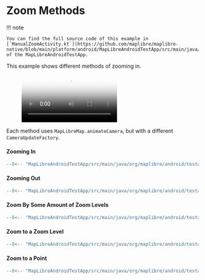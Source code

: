 # Zoom Methods

!!! note

    You can find the full source code of this example in [`ManualZoomActivity.kt`](https://github.com/maplibre/maplibre-native/blob/main/platform/android/MapLibreAndroidTestApp/src/main/java/org/maplibre/android/testapp/activity/camera/ManualZoomActivity.kt) of the MapLibreAndroidTestApp.

This example shows different methods of zooming in.

<figure markdown="span">
  <video controls width="250" poster="https://maplibre-native.s3.eu-central-1.amazonaws.com/android-documentation-resources/zoom_methods_thumbnail.jpg">
    <source src="https://maplibre-native.s3.eu-central-1.amazonaws.com/android-documentation-resources/zoom_methods.mp4" />
  </video>
</figure>

Each method uses `MapLibreMap.animateCamera`, but with a different `CameraUpdateFactory`.

#### Zooming In

```kotlin
--8<-- "MapLibreAndroidTestApp/src/main/java/org/maplibre/android/testapp/activity/camera/ManualZoomActivity.kt:zoomIn"
```

#### Zooming Out

```kotlin
--8<-- "MapLibreAndroidTestApp/src/main/java/org/maplibre/android/testapp/activity/camera/ManualZoomActivity.kt:zoomOut"
```

#### Zoom By Some Amount of Zoom Levels

```kotlin
--8<-- "MapLibreAndroidTestApp/src/main/java/org/maplibre/android/testapp/activity/camera/ManualZoomActivity.kt:zoomBy"
```

#### Zoom to a Zoom Level

```kotlin
--8<-- "MapLibreAndroidTestApp/src/main/java/org/maplibre/android/testapp/activity/camera/ManualZoomActivity.kt:zoomTo"
```

#### Zoom to a Point

```kotlin
--8<-- "MapLibreAndroidTestApp/src/main/java/org/maplibre/android/testapp/activity/camera/ManualZoomActivity.kt:zoomToPoint"
```

